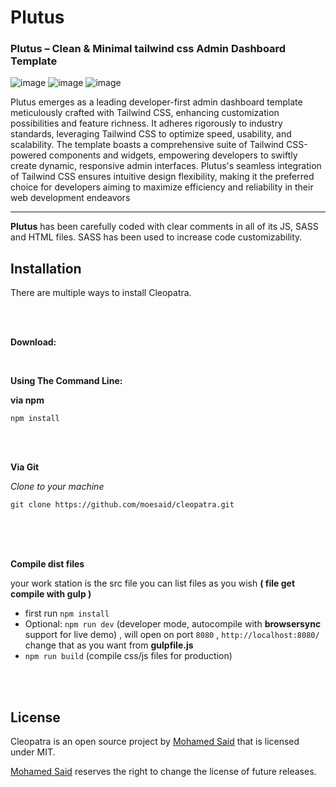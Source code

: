 # Plutus 
### Plutus – Clean & Minimal tailwind css Admin Dashboard Template

![image](https://github.com/RezulBansal/Plutus/raw/master/dist/img/Analytics-Dashboard1)
![image](https://github.com/moesaid/cleopatra/raw/master/dist/img/Analytics-Dashboard2)
![image](https://github.com/moesaid/cleopatra/raw/master/dist/img/E-Commerce-Dashboard)




Plutus emerges as a leading developer-first admin dashboard template meticulously crafted with Tailwind CSS, enhancing customization possibilities and feature richness. It adheres rigorously to industry standards, leveraging Tailwind CSS to optimize speed, usability, and scalability. The template boasts a comprehensive suite of Tailwind CSS-powered components and widgets, empowering developers to swiftly create dynamic, responsive admin interfaces. Plutus's seamless integration of Tailwind CSS ensures intuitive design flexibility, making it the preferred choice for developers aiming to maximize efficiency and reliability in their web development endeavors


---
**Plutus** has been carefully coded with clear comments in all of its JS, SASS and HTML files. SASS has been used to increase code customizability.



## Installation

There are multiple ways to install Cleopatra.

<br>
<br>

**Download:**



<br>

**Using The Command Line:**

**via npm**

`npm install `

<br>
<br>

**Via Git**

*Clone to your machine*

`git clone https://github.com/moesaid/cleopatra.git`

<br>
<br>
<br>

**Compile dist files**

your work station is the src file 
you can list files as you wish **( file get compile with gulp )**

- first run `npm install`
- Optional: `npm run dev` (developer mode, autocompile with **browsersync** support for live demo) , will open on port `8080` , `http://localhost:8080/` change that as you want from **gulpfile.js**
- `npm run build` (compile css/js files for production)


<br>
<br>


## License

Cleopatra is an open source project by 
[Mohamed Said](https://moesaid.com) that is licensed under MIT. 

[Mohamed Said](https://moesaid.com) reserves the right to change the license of future releases.

